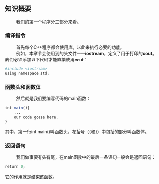 ## 知识概要

&nbsp;&nbsp;&nbsp;&nbsp;&nbsp;&nbsp;&nbsp;&nbsp;
我们的第一个程序分三部分来看。<br/>

### 编译指令
&nbsp;&nbsp;&nbsp;&nbsp;&nbsp;&nbsp;&nbsp;&nbsp;
首先每个C++程序都会使用库，以此来执行必要的功能。<br/>
&nbsp;&nbsp;&nbsp;&nbsp;&nbsp;&nbsp;&nbsp;&nbsp;
例如，本章节会使用到的头文件——**iostream**，定义了用于打印的**cout**。我们必须添加以下代码才能直接使用**cout**：
```r
#include <iostream>
using namespace std;
```

### 函数头和函数体
&nbsp;&nbsp;&nbsp;&nbsp;&nbsp;&nbsp;&nbsp;&nbsp;
然后就是我们要编写代码的main函数：
```r
int main(){
	...
	our code goese here.
}
```
其中，第一行int main()叫函数头，花括号（{和}）中包括的部分叫函数体。

### 返回语句
&nbsp;&nbsp;&nbsp;&nbsp;&nbsp;&nbsp;&nbsp;&nbsp;
我们做事要有头有尾，在main函数中的最后一条语句一般会是返回语句：
```r
return 0;
```
它的作用就是结束该函数。